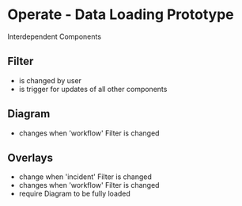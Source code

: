 # Operate - Data Loading Prototype



Interdependent Components 

## Filter
* is changed by user 
* is trigger for updates of all other components

## Diagram 
* changes when 'workflow' Filter is changed 

## Overlays 
* change when 'incident' Filter is changed
* changes when 'workflow' Filter is changed
* require Diagram to be fully loaded 



